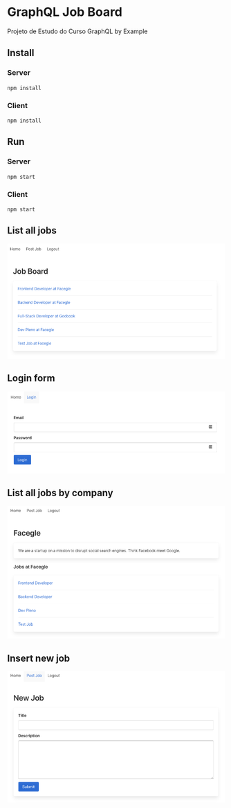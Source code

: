 # GraphQL Job Board

Projeto de Estudo do Curso GraphQL by Example

## Install
### Server
```
npm install
```

### Client
```
npm install
```

## Run
### Server
```
npm start
```

### Client
```
npm start
```


## List all jobs
![Job Board](./images/JobBoard.png)

## Login form
![Login](./images/Login.png)

## List all jobs by company
![Jobs by Company](./images/JobsByCompany.png)

## Insert new job
![Insert new job](./images/InsertNewJob.png)


